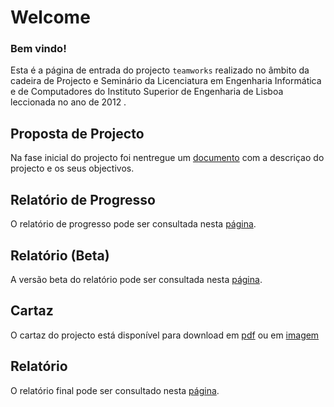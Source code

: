 # Welcome

### Bem vindo!

Esta é a página de entrada do projecto `teamworks` realizado no âmbito da cadeira de Projecto e Seminário da Licenciatura em Engenharia Informática e de Computadores do Instituto Superior de Engenharia de Lisboa leccionada no ano de 2012 .

## Proposta de Projecto

Na fase inicial do projecto foi nentregue um [documento](https://github.com/isel-leic-ps/LI61N-G07/blob/master/doc/rproposta/index.md) com a descriçao do projecto e os seus objectivos.

## Relatório de Progresso

O relatório de progresso pode ser consultada nesta [página](https://github.com/isel-leic-ps/LI61N-G07/blob/master/doc/rprogresso/index.md).

## Relatório (Beta)

A versão beta do relatório pode ser consultada nesta [página](https://github.com/isel-leic-ps/LI61N-G07/blob/master/doc/rbeta/index.md).

## Cartaz

O cartaz do projecto está disponível para download em [pdf](http://www.lucidchart.com/publicSegments/view/4fda5de0-75f0-4d65-90e8-72220a443549) ou em [imagem](http://www.lucidchart.com/publicSegments/view/4fda6630-e7b8-4f4e-bd33-610a0adcb320/image.png)  

## Relatório

O relatório final pode ser consultado nesta [página](https://github.com/isel-leic-ps/LI61N-G07/blob/master/doc/rfinal/index.md).
